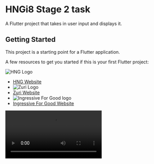 # HNGi8 Stage 2 task

A Flutter project that takes in user input and displays it.

## Getting Started

This project is a starting point for a Flutter application.

A few resources to get you started if this is your first Flutter project:

![HNG Logo](https://encrypted-tbn0.gstatic.com/images?q=tbn:ANd9GcRyDMLtg92ewVxHzNfHb6NkaL7nONefM21RWKQqCWdTH82GxFd2i_e-jWAUvqdNT8BdrJs&usqp=CAU)
- [HNG Website](https://hng.tech)
- ![Zuri Logo](https://media-exp1.licdn.com/dms/image/C4D0BAQEdFHkGF4d16w/company-logo_200_200/0/1614476081317?e=2159024400&v=beta&t=c80f3kjyEhY_YyI6AjMs9GhxFZ6LLy7X1d13ltRXvlg)
- [Zuri Website](https://internship.zuri.team)
- ![Ingressive For Good logo](https://ingressive.org/wp-content/uploads/2020/08/I4G-Logo-Main-1024x248.png)
- [Ingressive For Good Website](https://ingressive.org)

![app preview](hng_stage8.mp4)